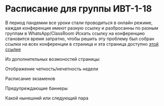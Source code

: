# Расписание для группы ИВТ-1-18
В период пандемии все уроки стали проводиться в онлайн режиме, каждая конференция имеют разную ссылку и разбросанны по разным группам в WhatsApp/ClassRoom
Искать ссылку на конференцию становится время затратно, чтобы решить эту проблему был собран ссылки на всех конференции в страница и эта страница доступно
[этой ссылке](https://baktybek0v.github.io/ivt/)

Из дополнительных возмоностей страницы:

Отображение четность/нечетность недели 

Расписание экзаменов

Предупреждающие баннеры 

Какой нынешний или следующий пара
